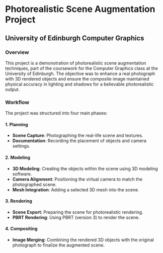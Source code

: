 # Photorealistic Scene Augmentation Project
## University of Edinburgh Computer Graphics

### Overview
This project is a demonstration of photorealistic scene augmentation techniques, part of the coursework for the Computer Graphics class at the University of Edinburgh. The objective was to enhance a real photograph with 3D rendered objects and ensure the composite image maintained physical accuracy in lighting and shadows for a believable photorealistic output.

### Workflow
The project was structured into four main phases:

#### 1. Planning
- **Scene Capture**: Photographing the real-life scene and textures.
- **Documentation**: Recording the placement of objects and camera settings.

#### 2. Modeling
- **3D Modeling**: Creating the objects within the scene using 3D modeling software.
- **Camera Alignment**: Positioning the virtual camera to match the photographed scene.
- **Mesh Integration**: Adding a selected 3D mesh into the scene.

#### 3. Rendering
- **Scene Export**: Preparing the scene for photorealistic rendering.
- **PBRT Rendering**: Using PBRT (version 3) to render the scene.

#### 4. Compositing
- **Image Merging**: Combining the rendered 3D objects with the original photograph to finalize the augmented scene.
